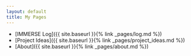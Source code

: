 ```yaml
---
layout: default
title: My Pages
---
```


  * [IMMERSE Log]({{ site.baseurl }}{% link _pages/log.md %})
  * [Project Ideas]({{ site.baseurl }}{% link _pages/project_ideas.md %})
  * [About]({{ site.baseurl }}{% link _pages/about.md %})
  